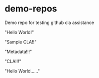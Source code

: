 # demo-repos
Demo repo for testing github cla assistance

"Hello World!"

"Sample CLA!!"

"Metadata!!!"

"CLA!!!"

"Hello World......"

